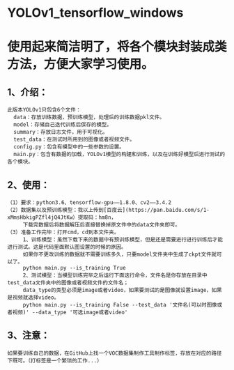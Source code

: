 # YOLOv1_tensorflow_windows
# 使用起来简洁明了，将各个模块封装成类方法，方便大家学习使用。
## 1、介绍：
    此版本YOLOv1只包含6个文件：
      data：存放训练数据，预训练模型，处理后的训练数据pkl文件。
      model：存储自己迭代训练后保存的模型。
      summary：存放日志文件，用于可视化。
      test_data：在测试时所用到的图像或者视频文件。
      config.py：包含有模型中的一些参数的设置。
      main.py：包含有数据的加载，YOLOv1模型的构建和训练，以及在训练好模型后进行测试的各个模块。
      
## 2、使用：
    （1）要求：python3.6、tensorflow-gpu——1.8.0、cv2——3.4.2
    （2）数据集以及预训练模型：我以上传到[百度云](https://pan.baidu.com/s/1-xMmsHbkigPZfl4jQ4JtKw）提取码：hm8n，
         下载完数据后将数据解压后直接替换掉原文件中的data文件夹即可。
    （3）准备工作完毕：打开cmd，cd到本文件夹。
         1、训练模型：虽然下载下来的数据中有预训练模型，但是还是需要进行进行训练后才能进行测试。这是代码里面默认图设置的时候的原因。
         如果你不更改训练的数据就不需要训练多久，只要model文件夹中生成了ckpt文件就可以了。
         python main.py --is_training True
         2、测试模型：当模型训练完毕之后运行下面这行命令，文件名是你存放在目录中test_data文件夹中的图像或者视频文件的文件名；
         data_type的类型必须是image或者video，如果要测试的是图像就设置image，如果是视频就选择video。
         python main.py --is_training False --test_data '文件名(可以时图像或者视频)' --data_type '可选image或者video'

## 3、注意：
    如果要训练自己的数据，在GitHub上找一个VOC数据集制作工具制作标签，存放在对应的路径下既可。（打标签是一个繁琐的工作...）
